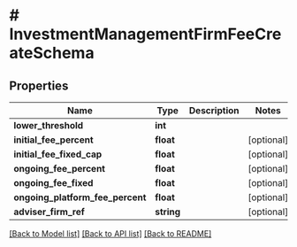 # # InvestmentManagementFirmFeeCreateSchema

## Properties

Name | Type | Description | Notes
------------ | ------------- | ------------- | -------------
**lower_threshold** | **int** |  |
**initial_fee_percent** | **float** |  | [optional]
**initial_fee_fixed_cap** | **float** |  | [optional]
**ongoing_fee_percent** | **float** |  | [optional]
**ongoing_fee_fixed** | **float** |  | [optional]
**ongoing_platform_fee_percent** | **float** |  | [optional]
**adviser_firm_ref** | **string** |  | [optional]

[[Back to Model list]](../../README.md#models) [[Back to API list]](../../README.md#endpoints) [[Back to README]](../../README.md)
